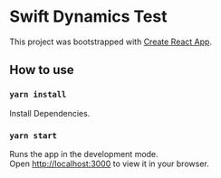 # Swift Dynamics Test

This project was bootstrapped with [Create React App](https://github.com/facebook/create-react-app).

## How to use

### `yarn install`

Install Dependencies.

### `yarn start`

Runs the app in the development mode.\
Open [http://localhost:3000](http://localhost:3000) to view it in your browser.
